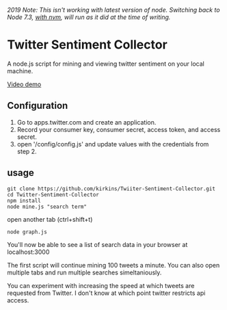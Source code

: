 *2019 Note: This isn't working with latest version of node. Switching back to Node 7.3, [with nvm](https://github.com/creationix/nvm), will run as it did at the time of writing.*

# Twitter Sentiment Collector

A node.js script for mining and viewing twitter sentiment on your local machine. 

[Video demo](https://www.youtube.com/watch?v=VsPk9lWuktg)

## Configuration
1. Go to apps.twitter.com and create an application.
2. Record your consumer key, consumer secret, access token, and access secret.
3. open '/config/config.js' and update values with the credentials from step 2.

## usage
    git clone https://github.com/kirkins/Twiiter-Sentiment-Collector.git
    cd Twitter-Sentiment-Collector
    npm install
    node mine.js "search term"
    
open another tab (ctrl+shift+t)
    
    node graph.js

You'll now be able to see a list of search data in your browser at localhost:3000

The first script will continue mining 100 tweets a minute. You can also open multiple tabs and run multiple searches simeltaniously. 

You can experiment with increasing the speed at which tweets are requested from Twitter. I don't know at which point twitter restricts api access.
